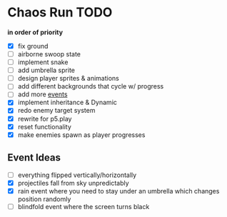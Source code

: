# Chaos Run TODO
**in order of priority**

- [x] fix ground
- [ ] airborne swoop state
- [ ] implement snake
- [ ] add umbrella sprite
- [ ] design player sprites & animations
- [ ] add different backgrounds that cycle w/ progress
- [ ] add more [events](#event-ideas)
- [x] implement inheritance & Dynamic
- [x] redo enemy target system
- [x] rewrite for p5.play
- [x] reset functionality
- [x] make enemies spawn as player progresses

## Event Ideas
- [ ] everything flipped vertically/horizontally
- [x] projectiles fall from sky unpredictably
- [x] rain event where you need to stay under an umbrella which changes position randomly
- [ ] blindfold event where the screen turns black